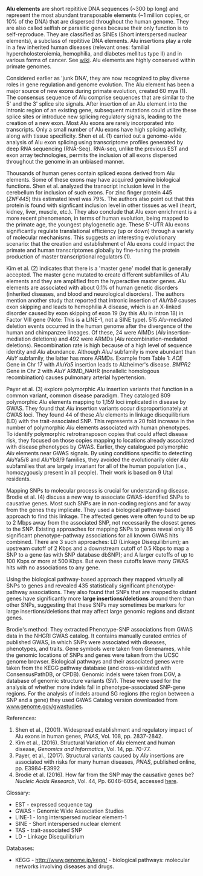 **Alu elements** are short repititive DNA sequences (~300 bp long) and represent the most abundant transposable elements (~1 million copies, or 10% of the DNA) that are dispersed throughout the human genome. They are also called selfish or parasitic genes because their only function is to self-reproduce. They are classified as SINEs (Short interspersed nuclear elements), a subclass of repititive DNA elements. Alu insertions play a role in a few inherited human diseases (relevant ones: familial hypercholosteroiemia, hemophilia, and diabetes mellitus type II) and in various forms of cancer. See [wiki](https://en.wikipedia.org/wiki/Alu_element). Alu elements are highly conserved within primate genomes. 

Considered earlier as 'junk DNA', they are now recognized to play diverse roles in gene regulation and genome evolution. The Alu element has been a major source of new exons during primate evolution, created 60 mya (1). The consensus sequence of Alu comprise sequences that are similar to the 5' and the 3' splice site signals. After insertion of an Alu element into the intronic region of an existing gene, subsequent mutations could utilize these splice sites or introduce new splicing regulatory signals, leading to the creation of a new exon. Most Alu exons are rarely incorporated into transcripts. Only a small number of Alu exons have high splicing activity, along with tissue specificity. Shen et al. (1) carried out a genome-wide analysis of Alu exon splicing using transcriptome profiles generated by deep RNA sequencing (RNA-Seq). RNA-seq, unlike the previous EST and exon array technologies, permits the inclusion of all exons dispersed throughout the genome in an unbiased manner. 

Thousands of human genes contain spliced exons derived from Alu elements. Some of these exons may have acquired genuine biological functions. Shen et al. analyzed the transcript inclusion level in the cerebellum for inclusion of such exons. For zinc finger protein 445 (*ZNF445*) this estimated level was 79%. The authors also point out that this protein is found with signficant inclusion level in other tissues as well (heart, kidney, liver, muscle, etc.). They also conclude that Alu exon enrichment is a more recent phenomenon, in terms of human evolution, being mapped to the primate age, the youngest phylogenetic age. These 5'-UTR Alu exons significantly regulate translational efficiency (up or down) through a variety of molecular mechanisms. This suggests an interesting evolutionary scenario: that the creation and establishment of Alu exons could impact the primate and human transcriptomes globally by fine-tuning the protein production of master transcriptional regulators (1). 

Kim et al. (2) indicates that there is a 'master gene' model that is generally accepted. The master gene mutated to create different subfamilies of *Alu* elements and they are amplified from the hyperactive master genes. *Alu* elements are associated with about 0.1% of human genetic disorders (inherited diseases, and blood and neurological disorders). The authors mention another study that reported that intronic insertion of *AluYb9* causes exon  skipping and leads to hemophilia A disease, which is an X-linked disorder caused by exon skipping of exon 19  (by this *Alu* in intron 18) in Factor VIII gene (Note: This is a LINE-1, not a SINE type). 515 *Alu*-mediated deletion events occurred in the human genome after the divergence of the human and chimpanzee lineages. Of these, 24 were AIMDs (*Alu* insertion-mediation deletions) and 492 were ARMDs (*Alu* recombination-mediated deletions). Recombination rate is high because of a high level of sequence identity and *Alu* abundance. Although *AluJ* subfamily is more abundant than *AluY* subfamily, the latter has more ARMDs. Example from Table 1: *ACE* Gene in Chr 17 with *AluYa5* insertion leads to Alzheimer's disease. *BMPR2* Gene in Chr 2 with *AluY* ARMD_NAHR (nonallelic homologous recombination) causes pulmonary arterial hypertension. 

Payer et al. (3) explore polymorphic *Alu* insertion variants that function in a common variant, common disease paradigm. They cataloged 809 polymorphic *Alu* elements mapping to 1,159 loci implicated in disease by GWAS. They found that *Alu* insertion variants occur disproportionately at GWAS loci. They found 44 of these *Alu* elements in linkage disequilibrium (LD) with the trait-associated SNP. This represents a 20 fold increase in the number of polymorphic *Alu* elements associated with human phenotypes. To identify polymorphic retrotransposon copies that could affect disease risk, they focused on those copies mapping to locations already associated with disease phenotypes by GWAS. Earlier, they catalogued polymorphic *Alu* elements near GWAS signals. By using conditions specific to detecting  *Alu*Ya5/8 and *Alu*Yb8/9 families, they avoided the evolutionarily older *Alu* subfamilies that are largely invariant for all of the human population (i.e., homozygously present in all people). Their work is based on 9 Utal residents. 

Mapping SNPs to molecular process is crucial for understanding disease. Brodie et al. (4) discuss a new way to associate GWAS-identified SNPs to causative genes.  Most such SNPs are in non-coding regions and far away from the genes they implicate. They used a biological pathway-based approach to find this linkage. The affected genes were often found to be up to 2 Mbps away from the associated SNP,  not necessarily the closest genes to the SNP. Existing approaches for mapping SNPs to genes  reveal only 86 significant phenotype-pathway associations for all known GWAS hits combined. There are 3 such approaches: LD (Linkage Disequilibrium);  an upstream cutoff of 2 Kbps and a downstream cutoff of 0.5 Kbps to map a SNP to a gene (as with SNP database dbSNP); and  A larger cutoffs of up to 100 Kbps or more at 500 Kbps. But even these cutoffs leave many GWAS hits with no associations to any gene.

Using the biological pathway-based approach they mapped virtually all SNPs to genes and revealed 435 statistically significant phenotype-pathway associations. They also found that SNPs that are mapped to distant genes have significantly more **large insertions/deletions** around them than other SNPs, suggesting that these SNPs may sometimes be markers for large insertions/deletions that may affect large genomic regions and distant genes. 

Brodie's method: They extracted Phenotype-SNP associations  from GWAS data in the NHGRI GWAS catalog. It contains manually curated entries of published GWAS, in which SNPs were associated with diseases, phenotypes, and traits.  Gene symbols were taken from Genenames, while the genomic locations of SNPs and genes were taken from the UCSC genome browser. Biological pathways and their associated genes were taken from the KEGG pathway database (and cross-validated with  ConsensusPathDB, or CPDB).  Genomic indels were taken from DGV, a database of genomic structure variants (SV). These were used for the analysis of whether more indels fall in phenotype-associated SNP-gene regions. For the analysis of indels around SG regions (the region between a SNP and a gene) they used GWAS Catalog version downloaded from www.genome.gov/gwastudies.

References:
1. Shen et al., (2001). Widespread establishment and regulatory impact of Alu exons in human genes, *PNAS*, Vol. 108, pp. 2837-2842.
2. Kim et al., (2016).  Structural Variation of *Alu* element and human disease, *Genomics and Informatics*, Vol. 14, pp. 70-77.
3. Payer, et al., (2017). Structural variants caused by *Alu* insertions are associated with risks for many human diseases, *PNAS*, published online, pp. E3984-E3992 
4. Brodie et al. (2016). How far from the SNP may the causative genes be? *Nucleic Acids Research*, Vol. 44, Pp. 6046–6054, accessed [here](https://academic.oup.com/nar/article/44/13/6046/2457612). 

Glossary: 
* EST - expressed sequence tag
* GWAS - Genomic Wide Association Studies
* LINE-1 - long interspersed nuclear element-1
* SINE - Short interspersed nuclear element
* TAS - trait-associated SNP
* LD - Linkage Disequilibrium

Databases: 
* KEGG - http://www.genome.jp/kegg/ - biological pathways: molecular networks involving diseases and drugs. 
